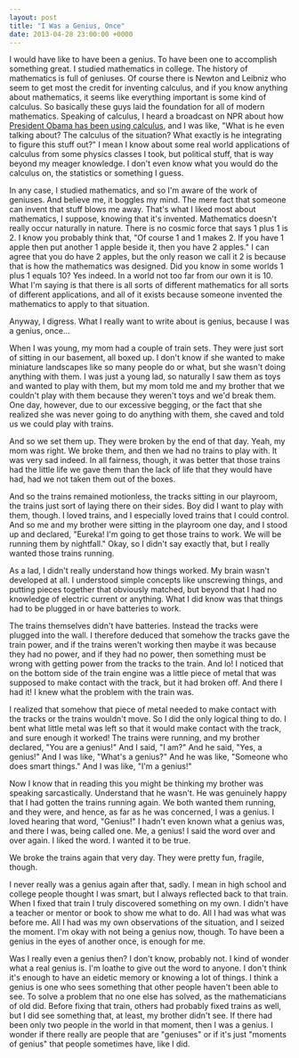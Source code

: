 ```yaml
---
layout: post
title: "I Was a Genius, Once"
date: 2013-04-28 23:00:00 +0000
---
```

I would have like to have been a genius. To have been one to accomplish something great. I studied mathematics in college. The history of mathematics is full of geniuses. Of course there is Newton and Leibniz who seem to get most the credit for inventing calculus, and if you know anything about mathematics, it seems like everything important is some kind of calculus. So basically these guys laid the foundation for all of modern mathematics. Speaking of calculus, I heard a broadcast on NPR about how <a href="http://www.businessinsider.com/obama-syria-chemical-weapons-2013-4">President Obama has been using calculus</a>, and I was like, "What is he even talking about? The calculus of the situation? What exactly is he integrating to figure this stuff out?" I mean I know about some real world applications of calculus from some physics classes I took, but political stuff, that is way beyond my meager knowledge. I don't even know what you would do the calculus on, the statistics or something I guess.

In any case, I studied mathematics, and so I'm aware of the work of geniuses. And believe me, it boggles my mind. The mere fact that someone can invent that stuff blows me away. That's what I liked most about mathematics, I suppose, knowing that it's invented. Mathematics doesn't really occur naturally in nature. There is no cosmic force that says 1 plus 1 is 2. I know you probably think that, "Of course 1 and 1 makes 2. If you have 1 apple then put another 1 apple beside it, then you have 2 apples." I can agree that you do have 2 apples, but the only reason we call it 2 is because that is how the mathematics was designed. Did you know in some worlds 1 plus 1 equals 10? Yes indeed. In a world not too far from our own it is 10. What I'm saying is that there is all sorts of different mathematics for all sorts of different applications, and all of it exists because someone invented the mathematics to apply to that situation.

Anyway, I digress. What I really want to write about is genius, because I was a genius, once...

When I was young, my mom had a couple of train sets. They were just sort of sitting in our basement, all boxed up. I don't know if she wanted to make miniature landscapes like so many people do or what, but she wasn't doing anything with them. I was just a young lad, so naturally I saw them as toys and wanted to play with them, but my mom told me and my brother that we couldn't play with them because they weren't toys and we'd break them. One day, however, due to our excessive begging, or the fact that she realized she was never going to do anything with them, she caved and told us we could play with trains.

And so we set them up. They were broken by the end of that day. Yeah, my mom was right. We broke them, and then we had no trains to play with. It was very sad indeed. In all fairness, though, it was better that those trains had the little life we gave them than the lack of life that they would have had, had we not taken them out of the boxes.

And so the trains remained motionless, the tracks sitting in our playroom, the trains just sort of laying there on their sides. Boy did I want to play with them, though. I loved trains, and I especially loved trains that I could control. And so me and my brother were sitting in the playroom one day, and I stood up and declared, "Eureka! I'm going to get those trains to work. We will be running them by nightfall." Okay, so I didn't say exactly that, but I really wanted those trains running.

As a lad, I didn't really understand how things worked. My brain wasn't developed at all. I understood simple concepts like unscrewing things, and putting pieces together that obviously matched, but beyond that I had no knowledge of electric current or anything. What I did know was that things had to be plugged in or have batteries to work.

The trains themselves didn't have batteries. Instead the tracks were plugged into the wall. I therefore deduced that somehow the tracks gave the train power, and if the trains weren't working then maybe it was because they had no power, and if they had no power, then something must be wrong with getting power from the tracks to the train. And lo! I noticed that on the bottom side of the train engine was a little piece of metal that was supposed to make contact with the track, but it had broken off. And there I had it! I knew what the problem with the train was.

I realized that somehow that piece of metal needed to make contact with the tracks or the trains wouldn't move. So I did the only logical thing to do. I bent what little metal was left so that it would make contact with the track, and sure enough it worked! The trains were running, and my brother declared, "You are a genius!" And I said, "I am?" And he said, "Yes, a genius!" And I was like, "What's a genius?" And he was like, "Someone who does smart things." And I was like, "I'm a genius!"

Now I know that in reading this you might be thinking my brother was speaking sarcastically. Understand that he wasn't. He was genuinely happy that I had gotten the trains running again. We both wanted them running, and they were, and hence, as far as he was concerned, I was a genius. I loved hearing that word, "Genius!" I hadn't even known what a genius was, and there I was, being called one. Me, a genius! I said the word over and over again. I liked the word. I wanted it to be true.

We broke the trains again that very day. They were pretty fun, fragile, though.

I never really was a genius again after that, sadly. I mean in high school and college people thought I was smart, but I always reflected back to that train. When I fixed that train I truly discovered something on my own. I didn't have a teacher or mentor or book to show me what to do. All I had was what was before me. All I had was my own observations of the situation, and I seized the moment. I'm okay with not being a genius now, though. To have been a genius in the eyes of another once, is enough for me.

Was I really even a genius then? I don't know, probably not. I kind of wonder what a real genius is. I'm loathe to give out the word to anyone. I don't think it's enough to have an eidetic memory or knowing a lot of things. I think a genius is one who sees something that other people haven't been able to see. To solve a problem that no one else has solved, as the mathematicians of old did. Before fixing that train, others had probably fixed trains as well, but I did see something that, at least, my brother didn't see. If there had been only two people in the world in that moment, then I was a genius. I wonder if there really are people that are "geniuses" or if it's just "moments of genius" that people sometimes have, like I did.
